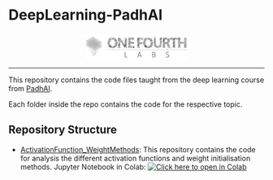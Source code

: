 # DeepLearning-PadhAI

<p align="center"><img width="40%" src="1_assests/logo.png" /></p>

--------------------------------------------------------------------------------

This repository contains the code files taught from the deep learning course from [PadhAI](https://padhai.onefourthlabs.in/).

Each folder inside the repo contains the code for the respective topic.

## Repository Structure
- [ActivationFunction_WeightMethods](ActivationFunction_WeightMethods): This repository contains the code for analysis the different activation functions and weight initialisation methods. Jupyter Notebook in Colab: [![Click here to open in Colab](https://colab.research.google.com/assets/colab-badge.svg)](https://colab.research.google.com/github/Niranjankumar-c/DeepLearning-PadhAI/blob/master/ActivationFunction_WeightMethods/InitialisationActivationFunctions.ipynb)


